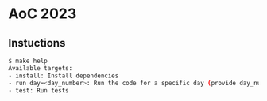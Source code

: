 # AoC 2023

## Instuctions

```sh
$ make help
Available targets:
- install: Install dependencies
- run day=<day_number>: Run the code for a specific day (provide day_number)
- test: Run tests
```